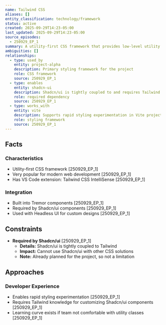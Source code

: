 ```yaml
---
name: Tailwind CSS
aliases: []
entity_classification: technology/framework
status: active
created: 2025-09-29T14:23-05:00
last_updated: 2025-09-29T14:23-05:00
source_episodes:
  - 250929_EP_1
summary: A utility-first CSS framework that provides low-level utility classes for building custom designs. Selected as the styling solution for Project Alpha.
ambiguities: []
relationships:
  - type: used_by
    entity: project-alpha
    description: Primary styling framework for the project
    role: CSS framework
    source: 250929_EP_1
  - type: enables
    entity: shadcn-ui
    description: Shadcn/ui is tightly coupled to and requires Tailwind CSS
    role: required dependency
    source: 250929_EP_1
  - type: works_with
    entity: vite
    description: Supports rapid styling experimentation in Vite projects
    role: styling framework
    source: 250929_EP_1
---
```


## Facts

### Characteristics
- Utility-first CSS framework [250929_EP_1]
- Very popular for modern web development [250929_EP_1]
- Has VS Code extension: Tailwind CSS IntelliSense [250929_EP_1]

### Integration
- Built into Tremor components [250929_EP_1]
- Required by Shadcn/ui components [250929_EP_1]
- Used with Headless UI for custom designs [250929_EP_1]

## Constraints

- **Required by Shadcn/ui** [250929_EP_1]
  - **Details:** Shadcn/ui is tightly coupled to Tailwind
  - **Impact:** Cannot use Shadcn/ui with other CSS solutions
  - **Note:** Already planned for the project, so not a limitation

## Approaches

### Developer Experience
- Enables rapid styling experimentation [250929_EP_1]
- Requires Tailwind knowledge for customizing Shadcn/ui components [250929_EP_1]
- Learning curve exists if team not comfortable with utility classes [250929_EP_1]